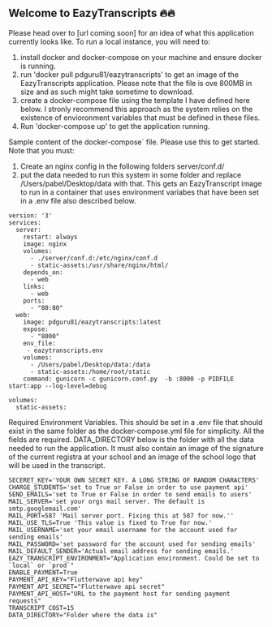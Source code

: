 ## Welcome to EazyTranscripts :fire::fire:

Please head over to [url coming soon] for an idea of what this application currently looks like. To run a local instance, you will need to:
1. install docker and docker-compose on your machine and ensure docker is running.
2. run 'docker pull pdguru81/eazytranscripts' to get an image of the EazyTranscripts application. Please note that the file is ove 800MB in size and as such might take sometime to download.
3. create a docker-compose file using the template I have defined here below. I stronly recommend this approach as the system relies on the existence of envioronment variables that must be defined in these files.
4. Run 'docker-compose up' to get the application running.

Sample content of the docker-compose` file. Please use this to get started. Note that you must:

1) Create an nginx config in the following folders server/conf.d/
2) put the data needed to run this system in some folder and replace /Users/pabel/Desktop/data with that.
This gets an EazyTranscript image to run in a container that uses
environment variabes that have been set  in a <Filename>.env file also described below.

```
version: '3'
services:
  server:
    restart: always
    image: nginx
    volumes:
      - ./server/conf.d:/etc/nginx/conf.d
      - static-assets:/usr/share/nginx/html/
    depends_on:
      - web
    links:
      - web
    ports:
      - "80:80"
  web:
    image: pdguru81/eazytranscripts:latest
    expose:
      - "8000"
    env_file:
     - eazytranscripts.env
    volumes:
      - /Users/pabel/Desktop/data:/data
      - static-assets:/home/root/static
    command: gunicorn -c gunicorn.conf.py  -b :8000 -p PIDFILE  start:app --log-level=debug 

volumes:
  static-assets:
```

Required Environment Variables.
This should be set in a <filename>.env file that should exist in the same folder as 
the docker-compose.yml file for simplicity. All the fields are required. DATA_DIRECTORY
below is the folder with all the data needed to run the application. It must also contain
an image of the signature of the current registra at your school and an image of the 
school logo that will be used in the transcript.

```
SECERET_KEY='YOUR OWN SECRET KEY. A LONG STRING OF RANDOM CHARACTERS'
CHARGE_STUDENTS='set to True or False in order to use payment api'
SEND_EMAILS='set to True or False in order to send emails to users'
MAIL_SERVER='set your orgs mail server. The default is smtp.googlemail.com'
MAIL_PORT=587 'Mail server port. Fixing this at 587 for now.''
MAIL_USE_TLS=True 'This value is fixed to True for now.'
MAIL_USERNAME='set your email username for the account used for sending emails'
MAIL_PASSWORD='set password for the account used for sending emails'
MAIL_DEFAULT_SENDER='Actual email address for sending emails.'
EAZY_TRANSCRIPT_ENVIRONMENT="Application environment. Could be set to `local` or `prod`"
ENABLE_PAYMENT=True
PAYMENT_API_KEY="Flutterwave api key"
PAYMENT_API_SECRET="Flutterwave api secret"
PAYMENT_API_HOST="URL to the payment host for sending payment requests"
TRANSCRIPT_COST=15
DATA_DIRECTORY="Folder where the data is"

```


